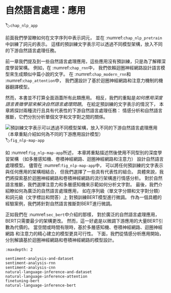 # 自然語言處理：應用
:label:`chap_nlp_app`

前面我們學習瞭如何在文字序列中表示詞元，
並在 :numref:`chap_nlp_pretrain`中訓練了詞元的表示。
這樣的預訓練文字表示可以透過不同模型架構，放入不同的下游自然語言處理任務。

前一章我們提及到一些自然語言處理應用，這些應用沒有預訓練，只是為了解釋深度學習架構。
例如，在 :numref:`chap_rnn`中，
我們依賴迴圈神經網路設計語言模型來生成類似中篇小說的文字。
在 :numref:`chap_modern_rnn`和 :numref:`chap_attention`中，
我們還設計了基於迴圈神經網路和注意力機制的機器翻譯模型。

然而，本書並不打算全面涵蓋所有此類應用。
相反，我們的重點是*如何應用深度語言表徵學習來解決自然語言處理問題*。
在給定預訓練的文字表示的情況下，
本章將探討兩種流行且具有代表性的下游自然語言處理任務：
情感分析和自然語言推斷，它們分別分析單個文字和文字對之間的關係。

![預訓練文字表示可以透過不同模型架構，放入不同的下游自然語言處理應用（本章重點介紹如何為不同的下游應用設計模型）](../img/nlp-map-app.svg)
:label:`fig_nlp-map-app`

如 :numref:`fig_nlp-map-app`所述，
本章將重點描述然後使用不同型別的深度學習架構
（如多層感知機、卷積神經網路、迴圈神經網路和注意力）
設計自然語言處理模型。
儘管在 :numref:`fig_nlp-map-app`中，
可以將任何預訓練的文字表示與任何應用的架構相結合，
但我們選擇了一些具有代表性的組合。
具體來說，我們將探索基於迴圈神經網路和卷積神經網路的流行架構進行情感分析。
對於自然語言推斷，我們選擇注意力和多層感知機來示範如何分析文字對。
最後，我們介紹瞭如何為廣泛的自然語言處理應用，
如在序列級（單文字分類和文字對分類）和詞元級（文字標註和問答）上
對預訓練BERT模型進行微調。
作為一個具體的經驗案例，我們將針對自然語言推斷對BERT進行微調。

正如我們在 :numref:`sec_bert`中介紹的那樣，
對於廣泛的自然語言處理應用，BERT只需要最少的架構更改。
然而，這一好處是以微調下游應用的大量BERT引數為代價的。
當空間或時間有限時，基於多層感知機、卷積神經網路、迴圈神經網路
和注意力的精心建立的模型更具可行性。
下面，我們從情感分析應用開始，分別解讀基於迴圈神經網路和卷積神經網路的模型設計。

```toc
:maxdepth: 2

sentiment-analysis-and-dataset
sentiment-analysis-rnn
sentiment-analysis-cnn
natural-language-inference-and-dataset
natural-language-inference-attention
finetuning-bert
natural-language-inference-bert
```
